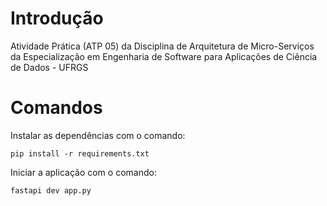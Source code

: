 # Introdução

Atividade Prática (ATP 05) da Disciplina de Arquitetura de Micro-Serviços da Especialização em Engenharia de Software para Aplicações de Ciência de Dados - UFRGS

# Comandos

Instalar as dependências com o comando:

```
pip install -r requirements.txt
```

Iniciar a aplicação com o comando:

```
fastapi dev app.py
```